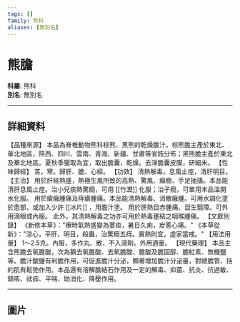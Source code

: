 ```yaml
---
tags: []
family: 熊科
aliases: [無別名]
---
```


# 熊膽

**科屬**: 熊科  
**別名**: 無別名  

---

## 詳細資料
【品種來源】
本品為脊椎動物熊科棕熊、黑熊的乾燥膽汁。棕熊膽主產於東北、華北地區，陝西、四川、雲南、青海、新疆、甘肅等省銪分佈；黑熊膽主產於東北及華北地區。夏秋季獵取為宜，取出膽囊，乾燥。去淨膽囊皮膜，研細末。
【性味歸經】
苦，寒。歸肝、膽、心經。
【功效】
清熱解毒，息風止痙，清肝明目。
【主治】
用於肝經熱盛，熱極生風所致的高熱、驚風、癲癇、手足抽搐。本品能清肝息風止痙。治小兒痰熱驚癇，可用 [[竹瀝]] 化服；治子癇，可單用本品溫開水化服。
用於瘡癰腫痛及痔瘡腫痛。本品能清熱解毒、消散癰腫。可用水調化塗於患部，或加入少許 [[冰片]] ，用膽汁塗。
用於肝熱目赤腫痛、目生翳障。可外用滴眼或內服。
此外，其清熱解毒之功亦可用於熱毒壅結之咽喉腫痛。
【文獻別錄】
《新修本草》："療時氣熱盛變為葽疸，暑日久痢，疳慝心痛。"
《本草從新》："涼心，平肝，明目，殺蟲，治驚癇五痔。實熱則宜，虛家當戒。"
【用法用量】
1～2.5克。內服，多作丸、散，不入湯劑。外用適量。
【現代藥理】
本品主含熊膽去氧膽酸，次為鵝去氧膽酸、去氧膽酸、膽酸及膽固醇、膽紅素、無機鹽等。膽汁酸鹽有利膽作用，可促進膽汁分泌，顯著增加膽汁分泌量，對總膽管、括約肌有鬆弛作用。本品還有溶解膽結石作用及一定的解毒、抑菌、抗炎、抗過敏、鎮咳、祛痰、平喘、助消化、降壓作用。

---

## 圖片
